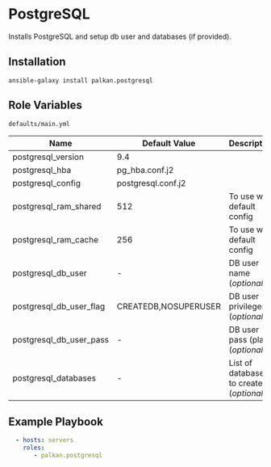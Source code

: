 PostgreSQL
========

Installs PostgreSQL and setup db user and databases (if provided).

Installation
--------------

`ansible-galaxy install palkan.postgresql`

Role Variables
--------------

`defaults/main.yml`

| Name                        | Default Value |  Description    |
|-----------------------------|-----|---------------------------|
| postgresql_version          | 9.4 | |
| postgresql_hba              | pg_hba.conf.j2 | |
| postgresql_config           | postgresql.conf.j2 | |
| postgresql_ram_shared       | 512 | To use with default config |
| postgresql_ram_cache        | 256 | To use with default config |
| postgresql_db_user          | - | DB user name (_optional_) |
| postgresql_db_user_flag   | CREATEDB,NOSUPERUSER | DB user privileges (_optional_) |
| postgresql_db_user_pass          | - | DB user pass (plain) (_optional_) |
| postgresql_databases          | - | List of databases to create (_optional_) | postgresql_hstore             | true | Whether to create hstore for databases |

Example Playbook
-------------------------
```yml
  - hosts: servers
    roles:
       - palkan.postgresql
```

